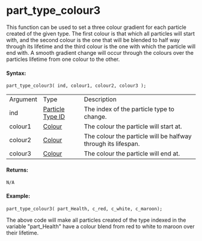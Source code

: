 # part_type_colour3

This function can be used to set a three colour gradient for each
particle created of the given type. The first colour is that which all
particles will start with, and the second colour is the one that will be
blended to half way through its lifetime and the third colour is the one
with which the particle will end with. A smooth gradient change will
occur through the colours over the particles lifetime from one colour to
the other.

#### Syntax:

``` gml
part_type_colour3( ind, colour1, colour2, colour3 );
```

|          |                                                                                                                                |                                                               |
|----------|--------------------------------------------------------------------------------------------------------------------------------|---------------------------------------------------------------|
| Argument | Type                                                                                                                           | Description                                                   |
| ind      |  [Particle Type ID](../../../../../../GameMaker_Language/GML_Reference/Drawing/Particles/Particle_Types/part_type_create)  | The index of the particle type to change.                     |
| colour1  |  [Colour](../../../../../../GameMaker_Language/GML_Reference/Drawing/Colour_And_Alpha/Colour_And_Alpha)                    | The colour the particle will start at.                        |
| colour2  |  [Colour](../../../../../../GameMaker_Language/GML_Reference/Drawing/Colour_And_Alpha/Colour_And_Alpha)                    | The colour the particle will be halfway through its lifespan. |
| colour3  |  [Colour](../../../../../../GameMaker_Language/GML_Reference/Drawing/Colour_And_Alpha/Colour_And_Alpha)                    | The colour the particle will end at.                          |

#### Returns:

``` gml
N/A
```

#### Example:

``` gml
part_type_colour3( part_Health, c_red, c_white, c_maroon);
```

The above code will make all particles created of the type indexed in
the variable "part_Health" have a colour blend from red to white to
maroon over their lifetime.
